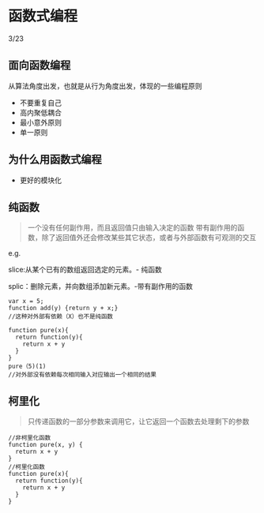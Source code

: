 # 函数式编程

3/23

## 面向函数编程
从算法角度出发，也就是从行为角度出发，体现的一些编程原则
- 不要重复自己
- 高内聚低耦合
- 最小意外原则
- 单一原则

## 为什么用函数式编程
- 更好的模块化

## 纯函数
> 一个没有任何副作用，而且返回值只由输入决定的函数
> 带有副作用的函数，除了返回值外还会修改某些其它状态，或者与外部函数有可观测的交互

e.g.

slice:从某个已有的数组返回选定的元素。- 纯函数

splic：删除元素，并向数组添加新元素。-带有副作用的函数

```
var x = 5;
function add(y) {return y + x;}
//这种对外部有依赖（X）也不是纯函数

```

```
function pure(x){
  return function(y){
    return x + y
  }
}
pure（5)(1)
//对外部没有依赖每次相同输入对应输出一个相同的结果
```
## 柯里化
> 只传递函数的一部分参数来调用它，让它返回一个函数去处理剩下的参数

```
//非柯里化函数
function pure(x, y) {
  return x + y
}
//柯里化函数
function pure(x){
  return function(y){
    return x + y
  }
}
```
